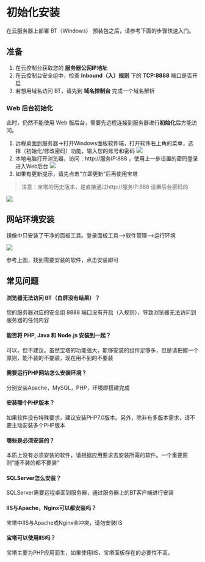 # 初始化安装

在云服务器上部署 BT（Windows） 预装包之后，请参考下面的步骤快速入门。

## 准备

1. 在云控制台获取您的 **服务器公网IP地址** 
2. 在云控制台安全组中，检查 **Inbound（入）规则** 下的 **TCP:8888** 端口是否开启
3. 若想用域名访问 BT，请先到 **域名控制台** 完成一个域名解析

### Web 后台初始化

此时，仍然不能使用 Web 版后台，需要先远程连接到服务器进行**初始化**后方能访问。

1. 远程桌面到服务器->打开Windows面板软件端，打开软件右上角的菜单，选择（初始化/修改密码）功能，输入您的账号和密码
   ![](http://libs.websoft9.com/Websoft9/DocsPicture/zh/btwin/btwin-inti-websoft9.png)
2. 本地电脑打开浏览器，访问：http://服务IP:888 ，使用上一步设置的密码登录进入Web后台
   ![](http://libs.websoft9.com/Websoft9/DocsPicture/zh/btwin/bt-winbackend-websoft9.png)
3. 如果有更新提示，请先点击“立即更新”后再使用宝塔


> 注意：宝塔的历史版本，是直接通过http://服务IP:888 设置后台密码的  

  ![](http://libs.websoft9.com/Websoft9/DocsPicture/zh/btwin/bt-winstart-websoft9.png)

## 网站环境安装

镜像中只安装了干净的面板工具。登录面板工具-->软件管理-->运行环境

![](http://libs.websoft9.com/Websoft9/DocsPicture/zh/btwin/bt-win-intallhj-websoft9.png)

参考上图，找到需要安装的软件，点击安装即可

## 常见问题

#### 浏览器无法访问 BT（白屏没有结果）？

您的服务器对应的安全组 8888 端口没有开启（入规则），导致浏览器无法访问到服务器的任何内容

#### 能否将 PHP, Java 和 Node.js 安装到一起？

可以，但不建议。虽然宝塔的功能强大，能够安装的组件足够多，但是请把握一个原则，能不装的不要装，现在用不到的不要装

#### 需要运行PHP网站怎么安装环境？

分别安装Apache，MySQL，PHP，环境即搭建完成

#### 安装哪个PHP版本？

如果软件没有特殊要求，建议安装PHP7.0版本。另外，除非有多版本需求，请不要主动安装多个PHP版本

#### 哪些是必须安装的？

本质上没有必须安装的软件，请根据应用要求去安装所需的软件。一个重要原则“能不装的都不要装”

#### SQLServer怎么安装？

SQLServer需要远程桌面到服务器，通过服务器上的BT客户端进行安装

#### IIS与Apache，Nginx可以都安装吗？

宝塔中IIS与Apache或Nginx会冲突，请勿安装IIS

#### 宝塔可以使用IIS吗？

宝塔主要为PHP应用而生，如果使用IIS，宝塔面板存在的必要性不高。